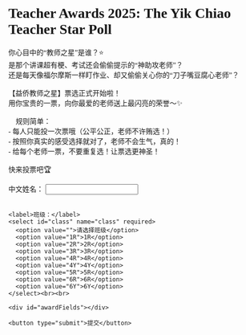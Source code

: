 
<!DOCTYPE html>
<html lang="zh">
<head>
  <meta charset="UTF-8" />
  <title>Teacher Awards 2025</title>
  <style>
    body {
      font-family: "Times New Roman", serif, "KaiTi", sans-serif;
    }
  </style>
</head>
<body>
  <h1>Teacher Awards 2025: The Yik Chiao Teacher Star Poll</h1>
  <p>
    你心目中的“教师之星”是谁？⭐<br>
    是那个讲课超有梗、考试还会偷偷提示的“神助攻老师”？<br>
    还是每天像福尔摩斯一样盯作业、却又偷偷关心你的“刀子嘴豆腐心老师”？👀<br><br>
    【益侨教师之星】票选正式开始啦！<br>
    用你宝贵的一票，向你最爱的老师送上最闪亮的荣誉～✨<br><br>
    📌 规则简单：<br>
    - 每人只能投一次票哦（公平公正，老师不许贿选！）<br>
    - 按照你真实的感受选择就对了，老师不会生气，真的！<br>
    - 给每个老师一票，不要重复选！让票选更神圣！<br><br>
    快来投票吧🏆
  </p>

  <form id="voteForm" method="POST" action="https://script.google.com/macros/s/AKfycbzyNlGXrk9FA4mCQIb-AKdbq7lfM-9r3PVpI_UAmGgVcAAudrEMtn67pAHa5-AqoXDbxg/exec">
    <label>中文姓名：</label>
    <input type="text" name="name" required /><br><br>

    <label>班级：</label>
    <select id="class" name="class" required>
      <option value="">请选择班级</option>
      <option value="1R">1R</option>
      <option value="2R">2R</option>
      <option value="3R">3R</option>
      <option value="4R">4R</option>
      <option value="4Y">4Y</option>
      <option value="5R">5R</option>
      <option value="6R">6R</option>
      <option value="6Y">6Y</option>
    </select><br><br>

    <div id="awardFields"></div>

    <button type="submit">提交</button>
  </form>

  <script>
    const teacherOptions = `
      <option value="">请选择老师</option>
      <option value="林金龙校长">林金龙校长</option>
      <option value="黄莉蚡副校长">黄莉蚡副校长</option>
      <option value="谭锐涟副校长">谭锐涟副校长</option>
      <option value="陈惠媛副校长">陈惠媛副校长</option>
      <option value="王秀玉师">王秀玉师</option>
      <option value="张月娇师">张月娇师</option>
      <option value="李佩芬师">李佩芬师</option>
      <option value="徐凯君师">徐凯君师</option>
      <option value="陈佩仪师">陈佩仪师</option>
      <option value="石敏静师">石敏静师</option>
      <option value="方采灵师">方采灵师</option>
      <option value="李慧琴师">李慧琴师</option>
      <option value="蓝美蔚师">蓝美蔚师</option>
      <option value="Cik Ainnur Zahirah">Cik Ainnur Zahirah</option>
      <option value="刘筱莹师">刘筱莹师</option>
      <option value="李丽琴师">李丽琴师</option>
      <option value="Cik Nurdini Qistina">Cik Nurdini Qistina</option>
      <option value="郑艺璇师">郑艺璇师</option>
      <option value="Pn. Hanizatul Akma">Pn. Hanizatul Akma</option>
      <option value="黄蛟鄕师">黄蛟鄕师</option>`;

    const awards = [
      "最有爱心老师 · Most Caring Teacher",
      "最阳光灿烂老师 · Most Cheerful Teacher",
      "最严格有爱的老师 · Strict but Loving Teacher",
      "最有创意老师 · Most Creative Teacher",
      "最搞笑老师 · Most Entertaining Teacher",
      "最有耐心老师 · Most Patient Teacher",
      "最有型老师 · Most Stylish Teacher",
      "最具启发性老师 · Most Inspirational Teacher",
      "最亲民最配合的老师 · Most Approachable Teacher",
      "最勤奋老师 · Most Hardworking Teacher",
      "最冷静沉稳老师 · Most Calm & Composed Teacher",
      "最关怀学生老师 · Most Student-Caring Teacher",
      "最有纪律的老师 · Most Disciplined Teacher",
      "最会用科技的老师 · Most Tech-Savvy Teacher",
      "最有拼劲老师 · Most Spirited Teacher",
      "最可爱活泼老师 · Most Adorable and Energetic Teacher",
      "最有文采老师 · Best Rhymer or Poet Teacher",
      "最幽默又聪明老师 · Funniest but Smartest Teacher",
      "最活跃课外活动老师 · Most Active in Co-curricular Teacher",
      "学校领航之星 · Star of School Drive & Direction"
    ];

    window.addEventListener("DOMContentLoaded", () => {
      const container = document.getElementById("awardFields");
      let selectedTeachers = new Set();

      awards.forEach((title, index) => {
        const label = document.createElement("label");
        label.textContent = title;
        const select = document.createElement("select");
        select.name = `award${index + 1}`;
        select.required = true;

        select.innerHTML = teacherOptions;

        // 处理重复选择逻辑
        select.addEventListener("change", () => {
          const selectedValue = select.value;
          if (selectedTeachers.has(selectedValue)) {
            alert("每位老师只能选择一次，请重新选择！");
            select.value = ""; // 取消选择
          } else {
            selectedTeachers.add(selectedValue);
          }
        });

        container.appendChild(label);
        container.appendChild(document.createElement("br"));
        container.appendChild(select);
        container.appendChild(document.createElement("br"));
        container.appendChild(document.createElement("br"));
      });
    });
  </script>
</body>
</html>
